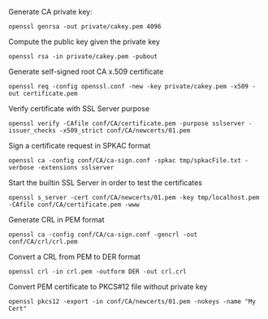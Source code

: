 Generate CA private key:

    openssl genrsa -out private/cakey.pem 4096

Compute the public key given the private key

    openssl rsa -in private/cakey.pem -pubout

Generate self-signed root CA x.509 certificate

    openssl req -config openssl.conf -new -key private/cakey.pem -x509 -out certificate.pem

Verify certificate with SSL Server purpose

    openssl verify -CAfile conf/CA/certificate.pem -purpose sslserver -issuer_checks -x509_strict conf/CA/newcerts/01.pem

Sign a certificate request in SPKAC format

    openssl ca -config conf/CA/ca-sign.conf -spkac tmp/spkacFile.txt -verbose -extensions sslserver

Start the builtin SSL Server in order to test the certificates

    openssl s_server -cert conf/CA/newcerts/01.pem -key tmp/localhost.pem -CAfile conf/CA/certificate.pem -www

Generate CRL in PEM format

    openssl ca -config conf/CA/ca-sign.conf -gencrl -out conf/CA/crl/crl.pem

Convert a CRL from PEM to DER format

    openssl crl -in crl.pem -outform DER -out crl.crl

Convert PEM certificate to PKCS#12 file without private key

    openssl pkcs12 -export -in conf/CA/newcerts/01.pem -nokeys -name "My Cert"
